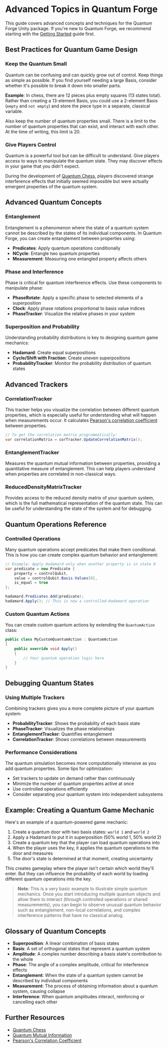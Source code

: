 # Advanced Topics in <span class="brand-font">Quantum Forge</span>

This guide covers advanced concepts and techniques for the <span class="brand-font">Quantum Forge</span> Unity package. If you're new to <span class="brand-font">Quantum Forge</span>, we recommend starting with the [Getting Started](getting-started.md) guide first.

## Best Practices for Quantum Game Design

### Keep the Quantum Small
Quantum can be confusing and can quickly grow out of control. Keep things as simple as possible. If you find yourself needing a large Basis, consider whether it's possible to break it down into smaller parts.

**Example**: In chess, there are 12 pieces plus empty squares (13 states total). Rather than creating a 13-element Basis, you could use a 2-element Basis (`empty` and `not empty`) and store the piece type in a separate, classical variable.

Also keep the number of quantum properties small. There is a limit to the number of quantum properties that can exist, and interact with each other. At the time of writing, this limit is 20.

### Give Players Control
Quantum is a powerful tool but can be difficult to understand. Give players access to ways to manipulate the quantum state. They may discover effects in your game that you didn't expect.

During the development of [Quantum Chess](https://store.steampowered.com/app/453870/Quantum_Chess/), players discovered strange interference effects that initially seemed impossible but were actually emergent properties of the quantum system.

## Advanced Quantum Concepts

### Entanglement
Entanglement is a phenomenon where the state of a quantum system cannot be described by the states of its individual components. In <span class="brand-font">Quantum Forge</span>, you can create entanglement between properties using:

- **Predicates**: Apply quantum operations conditionally
- **NCycle**: Entangle two quantum properties
- **Measurement**: Measuring one entangled property affects others

### Phase and Interference
Phase is critical for quantum interference effects. Use these components to manipulate phase:

- **PhaseRotate**: Apply a specific phase to selected elements of a superposition
- **Clock**: Apply phase rotations proportional to basis value indices
- **PhaseTracker**: Visualize the relative phases in your system

### Superposition and Probability
Understanding probability distributions is key to designing quantum game mechanics:

- **Hadamard**: Create equal superpositions
- **Cycle/Shift with Fraction**: Create uneven superpositions
- **ProbabilityTracker**: Monitor the probability distribution of quantum states

## Advanced Trackers

### CorrelationTracker
This tracker helps you visualize the correlation between different quantum properties, which is especially useful for understanding what will happen when measurements occur. It calculates [Pearson's correlation coefficient](https://en.wikipedia.org/wiki/Pearson_correlation_coefficient) between properties.

```csharp
// To get the correlation matrix programmatically:
var correlationMatrix = corTracker.UpdateCorrelationMatrix();
```

### EntanglementTracker
Measures the quantum mutual information between properties, providing a quantitative measure of entanglement. This can help players understand when properties are correlated in non-classical ways.

### ReducedDensityMatrixTracker
Provides access to the reduced density matrix of your quantum system, which is the full mathematical representation of the quantum state. This can be useful for understanding the state of the system and for debugging.

## Quantum Operations Reference

### Controlled Operations
Many quantum operations accept predicates that make them conditional. This is how you can create complex quantum behavior and entanglement:

```csharp
// Example: Apply Hadamard only when another property is in state 0
var predicate = new Predicate { 
    property = controlQubit, 
    value = controlQubit.Basis.Values[0], 
    is_equal = true 
};

hadamard.Predicates.Add(predicate);
hadamard.Apply(); // This is now a controlled-Hadamard operation
```

### Custom Quantum Actions
You can create custom quantum actions by extending the `QuantumAction` class:

```csharp
public class MyCustomQuantumAction : QuantumAction 
{
    public override void Apply() 
    {
        // Your quantum operation logic here
    }
}
```

## Debugging Quantum States

### Using Multiple Trackers
Combining trackers gives you a more complete picture of your quantum system:

- **ProbabilityTracker**: Shows the probability of each basis state
- **PhaseTracker**: Visualizes the phase relationships
- **EntanglementTracker**: Quantifies entanglement
- **CorrelationTracker**: Shows correlations between measurements

### Performance Considerations
The quantum simulation becomes more computationally intensive as you add quantum properties. Some tips for optimization:

- Set trackers to update on demand rather than continuously
- Minimize the number of quantum properties active at once
- Use controlled operations efficiently
- Consider separating your quantum system into independent subsystems

## Example: Creating a Quantum Game Mechanic

Here's an example of a quantum-powered game mechanic:

1. Create a quantum door with two basis states: `world 1` and `world 2`
2. Apply a Hadamard to put it in superposition (50% world 1, 50% world 2)
3. Create a quantum key that the player can load quantum operations into
4. When the player uses the key, it applies the quantum operations to the door and measures
5. The door's state is determined at that moment, creating uncertainty

This creates gameplay where the player isn't certain which world they'll enter. But they can influence the probability of each world by loading different quantum operations into the key.

> **Note**: This is a very basic example to illustrate simple quantum mechanics. Once you start introducing multiple quantum objects and allow them to interact (through controlled operations or shared measurements), you can begin to observe unusual quantum behavior such as entanglement, non-local correlations, and complex interference patterns that have no classical analog.

## Glossary of Quantum Concepts

- **Superposition**: A linear combination of basis states
- **Basis**: A set of orthogonal states that represent a quantum system
- **Amplitude**: A complex number describing a basis state's contribution to the whole
- **Phase**: The angle of a complex amplitude, critical for interference effects
- **Entanglement**: When the state of a quantum system cannot be described by individual components
- **Measurement**: The process of obtaining information about a quantum system, causing collapse
- **Interference**: When quantum amplitudes interact, reinforcing or cancelling each other

## Further Resources

- [Quantum Chess](https://store.steampowered.com/app/453870/Quantum_Chess/)
- [Quantum Mutual Information](https://en.wikipedia.org/wiki/Quantum_mutual_information)
- [Pearson's Correlation Coefficient](https://en.wikipedia.org/wiki/Pearson_correlation_coefficient)